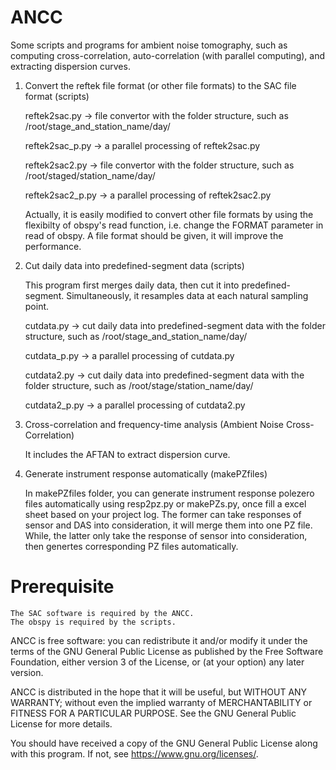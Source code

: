 # ANCC
Some scripts and programs for ambient noise tomography, such as computing cross-correlation, auto-correlation (with parallel computing), and extracting dispersion curves.

1. Convert the reftek file format (or other file formats) to the SAC file format (scripts)

    reftek2sac.py     -> file convertor with the folder structure, such as /root/stage_and_station_name/day/
    
    reftek2sac_p.py   -> a parallel processing of reftek2sac.py
    
    reftek2sac2.py    -> file convertor with the folder structure, such as /root/staged/station_name/day/
    
    reftek2sac2_p.py  -> a parallel processing of reftek2sac2.py

	Actually, it is easily modified to convert other file formats by using the flexibilty of obspy's read function, i.e. change the FORMAT parameter in read of obspy.
	A file format should be given, it will improve the performance.

2. Cut daily data into predefined-segment data (scripts)

   This program first merges daily data, then cut it into predefined-segment. Simultaneously, it resamples data at each natural sampling point.

    cutdata.py        -> cut daily data into predefined-segment data with the folder structure, such as /root/stage_and_station_name/day/
    
    cutdata_p.py      -> a parallel processing of cutdata.py
    
    cutdata2.py       -> cut daily data into predefined-segment data with the folder structure, such as /root/stage/station_name/day/
    
    cutdata2_p.py     -> a parallel processing of cutdata2.py

3. Cross-correlation and frequency-time analysis (Ambient Noise Cross-Correlation)

    It includes the AFTAN to extract dispersion curve.

4. Generate instrument response automatically (makePZfiles)

    In makePZfiles folder, you can generate instrument response polezero files automatically using resp2pz.py or makePZs.py, 
    once fill a excel sheet based on your project log. The former can take responses of sensor and DAS into consideration, 
    it will merge them into one PZ file. While, the latter only take the response of sensor into consideration, then genertes
    corresponding PZ files automatically.


# Prerequisite
    The SAC software is required by the ANCC.
    The obspy is required by the scripts.




ANCC is free software: you can redistribute it and/or modify
it under the terms of the GNU General Public License as published by
the Free Software Foundation, either version 3 of the License, or
(at your option) any later version.

ANCC is distributed in the hope that it will be useful,
but WITHOUT ANY WARRANTY; without even the implied warranty of
MERCHANTABILITY or FITNESS FOR A PARTICULAR PURPOSE.  See the
GNU General Public License for more details.

You should have received a copy of the GNU General Public License
along with this program.  If not, see <https://www.gnu.org/licenses/>.
